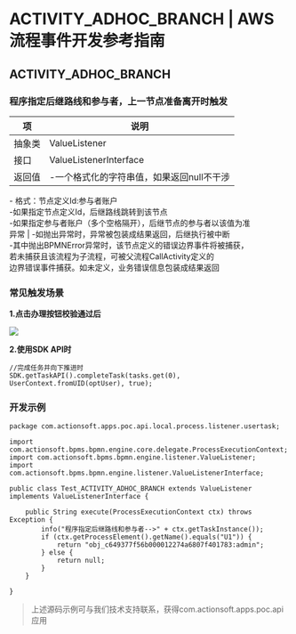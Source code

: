 # ACTIVITY_ADHOC_BRANCH | AWS 流程事件开发参考指南

## ACTIVITY_ADHOC_BRANCH

### 程序指定后继路线和参与者，上一节点准备离开时触发

项 | 说明  
---|---  
抽象类 | ValueListener  
接口 | ValueListenerInterface  
返回值 | -一个格式化的字符串值，如果返回null不干涉  
\- 格式：节点定义Id:参与者账户  
-如果指定节点定义Id，后继路线跳转到该节点  
-如果指定参与者账户（多个空格隔开），后继节点的参与者以该值为准  
异常 | -如抛出异常时，异常被包装成结果返回，后继执行被中断   
-其中抛出BPMNError异常时，该节点定义的错误边界事件将被捕获，  
若未捕获且该流程为子流程，可被父流程CallActivity定义的  
边界错误事件捕获。如未定义，业务错误信息包装成结果返回  
  
### 常见触发场景

**1.点击办理按钮校验通过后**

![](https://docs.awspaas.com/reference-guide/aws-paas-process-listener-reference-guide/usertask_event/2.png)

**2.使用SDK API时**
    
    
    //完成任务并向下推进时
    SDK.getTaskAPI().completeTask(tasks.get(0), UserContext.fromUID(optUser), true);
    

### 开发示例
    
    
    package com.actionsoft.apps.poc.api.local.process.listener.usertask;
    
    import com.actionsoft.bpms.bpmn.engine.core.delegate.ProcessExecutionContext;
    import com.actionsoft.bpms.bpmn.engine.listener.ValueListener;
    import com.actionsoft.bpms.bpmn.engine.listener.ValueListenerInterface;
    
    public class Test_ACTIVITY_ADHOC_BRANCH extends ValueListener implements ValueListenerInterface {
    
        public String execute(ProcessExecutionContext ctx) throws Exception {
            info("程序指定后继路线和参与者-->" + ctx.getTaskInstance());
            if (ctx.getProcessElement().getName().equals("U1")) {
                return "obj_c649377f56b000012274a6807f401783:admin";
            } else {
                return null;
            }
        }
    
    }
    

> 上述源码示例可与我们技术支持联系，获得com.actionsoft.apps.poc.api应用